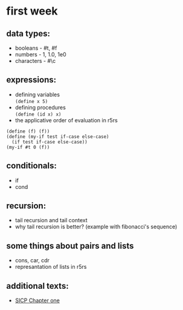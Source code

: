 first week
==============

data types:
-------------
* booleans - #t, #f
* numbers - 1, 1.0, 1e0
* characters - #\c

expressions:
-------------
* defining variables  
`(define x 5)`
* defining procedures  
`(define (id x) x)`
* the applicative order of evaluation in r5rs  
```
(define (f) (f))  
(define (my-if test if-case else-case)
  (if test if-case else-case)) 
(my-if #t 0 (f))
```

conditionals:
-------------
* if
* cond

recursion:
-------------
* tail recursion and tail context
* why tail recursion is better? (example with fibonacci's sequence)

some things about pairs and lists
-------------
* cons, car, cdr
* represantation of lists in r5rs

additional texts:
-------------
* [SICP Chapter one](http://mitpress.mit.edu/sicp/full-text/book/book.html)
